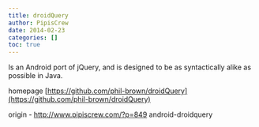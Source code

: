 ```yaml
---
title: droidQuery
author: PipisCrew
date: 2014-02-23
categories: []
toc: true
---
```


Is an Android port of jQuery, and is designed to be as syntactically alike as possible in Java.

homepage [https://github.com/phil-brown/droidQuery](https://github.com/phil-brown/droidQuery)

origin - http://www.pipiscrew.com/?p=849 android-droidquery